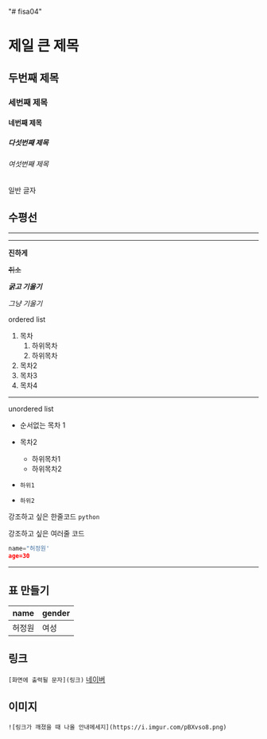 "# fisa04" 
# 제일 큰 제목
## 두번째 제목
### 세번째 제목
#### 네번째 제목
##### 다섯번째 제목
###### 여섯번째 제목
일반 글자

수평선
---
<hr>

***

**진하게**

~~취소~~

***굵고 기울기***

*그냥 기울기*

ordered list
1. 목차
    1. 하위목차
    2. 하위목차
2. 목차2
3. 목차3
4. 목차4

***

unordered list
- 순서없는 목차 1
- 목차2
     - 하위목차1
     - 하위목차2


  
-     하위1
-     하위2

강조하고 싶은 한줄코드 `python`

강조하고 싶은 여러줄 코드
``` python
name="허정원'
age=30
```

***

## 표 만들기

|  name  |   gender  |
|--------|----------|
| 허정원 | 여성 |


## 링크

```[화면에 출력될 문자](링크)```
[네이버](https://www.naver.com/)

## 이미지
```![링크가 깨졌을 때 나올 안내메세지](https://i.imgur.com/pBXvso8.png)```
